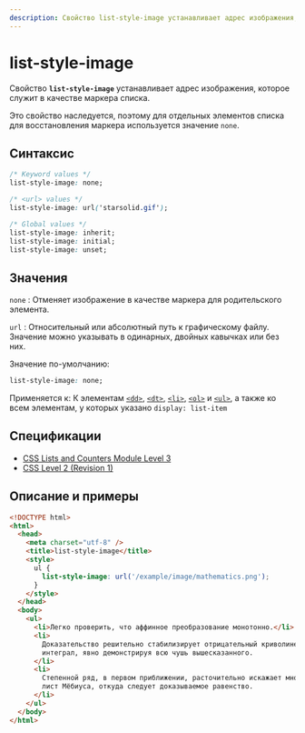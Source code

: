```yaml
---
description: Свойство list-style-image устанавливает адрес изображения, которое служит в качестве маркера списка
---
```


# list-style-image

Свойство **`list-style-image`** устанавливает адрес изображения, которое служит в качестве маркера списка.

Это свойство наследуется, поэтому для отдельных элементов списка для восстановления маркера используется значение `none`.

## Синтаксис

```css
/* Keyword values */
list-style-image: none;

/* <url> values */
list-style-image: url('starsolid.gif');

/* Global values */
list-style-image: inherit;
list-style-image: initial;
list-style-image: unset;
```

## Значения

`none`
: Отменяет изображение в качестве маркера для родительского элемента.

`url`
: Относительный или абсолютный путь к графическому файлу. Значение можно указывать в одинарных, двойных кавычках или без них.

Значение по-умолчанию:

```css
list-style-image: none;
```

Применяется к: К элементам [`<dd>`](../html/dd.md), [`<dt>`](../html/dt.md), [`<li>`](../html/li.md), [`<ol>`](../html/ol.md) и [`<ul>`](../html/ul.md), а также ко всем элементам, у которых указано `display: list-item`

## Спецификации

- [CSS Lists and Counters Module Level 3](http://dev.w3.org/csswg/css3-lists/#list-style-image)
- [CSS Level 2 (Revision 1)](http://www.w3.org/TR/CSS2/generate.html#propdef-list-style-image)

## Описание и примеры

```html
<!DOCTYPE html>
<html>
  <head>
    <meta charset="utf-8" />
    <title>list-style-image</title>
    <style>
      ul {
        list-style-image: url('/example/image/mathematics.png');
      }
    </style>
  </head>
  <body>
    <ul>
      <li>Легко проверить, что аффинное преобразование монотонно.</li>
      <li>
        Доказательство решительно стабилизирует отрицательный криволинейный
        интеграл, явно демонстрируя всю чушь вышесказанного.
      </li>
      <li>
        Степенной ряд, в первом приближении, расточительно искажает многомерный
        лист Мёбиуса, откуда следует доказываемое равенство.
      </li>
    </ul>
  </body>
</html>
```
